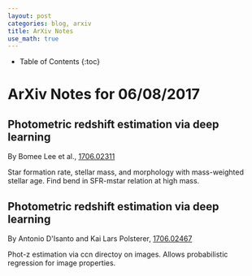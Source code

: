 ```yaml
---
layout: post
categories: blog, arxiv
title: ArXiv Notes
use_math: true
---
```


* Table of Contents
{:toc}


# ArXiv Notes for 06/08/2017
## Photometric redshift estimation via deep learning

By Bomee Lee et al., [1706.02311](https://arxiv.org/abs/1706.02311)

Star formation rate, stellar mass, and morphology with mass-weighted stellar age. Find bend in SFR-mstar relation at high mass.

## Photometric redshift estimation via deep learning

By Antonio D'Isanto and Kai Lars Polsterer, [1706.02467](https://arxiv.org/abs/1706.02467)

Phot-z estimation via ccn directoy on images. Allows probabilistic regression for
image properties.


